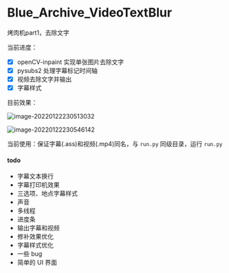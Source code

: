 # Blue_Archive_VideoTextBlur
烤肉机part1，去除文字

当前进度：

- [x] openCV-inpaint 实现单张图片去除文字
- [x] pysubs2 处理字幕标记时间轴
- [x] 视频去除文字并输出
- [x] 字幕样式

目前效果：

![image-20220122230513032](https://gitee.com/u1805/pic-md1/raw/master/202201222316947.gif)

![image-20220122230546142](https://gitee.com/u1805/pic-md1/raw/master/202201222317444.gif)

当前使用：保证字幕(.ass)和视频(.mp4)同名，与 `run.py` 同级目录，运行 `run.py`

#### todo

- 字幕文本换行
- 字幕打印机效果
- 三选项、地点字幕样式
- 声音
- 多线程
- 进度条
- 输出字幕和视频
- 修补效果优化
- 字幕样式优化
- 一些 bug
- 简单的 UI 界面
